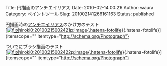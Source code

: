 Title: 円描画のアンチエイリアス
Date: 2010-02-14 00:26
Author: waura
Category: ペイントツール
Slug: 201002141266161163
Status: published

円描画時の[アンチエイリアス](http://d.hatena.ne.jp/keyword/%A5%A2%A5%F3%A5%C1%A5%A8%A5%A4%A5%EA%A5%A2%A5%B9)のかけ方のテスト  
[[![f:id:hiroki0:20100215002421p:image](http://cdn-ak.f.st-hatena.com/images/fotolife/h/hiroki0/20100215/20100215002421.png "f:id:hiroki0:20100215002421p:image"){.hatena-fotolife}](http://f.hatena.ne.jp/hiroki0/20100215002421){.hatena-fotolife}]{itemscope=""
itemtype="http://schema.org/Photograph"}

ついでにブラシ描画のテスト  
[[![f:id:hiroki0:20100215002422p:image](http://cdn-ak.f.st-hatena.com/images/fotolife/h/hiroki0/20100215/20100215002422.png "f:id:hiroki0:20100215002422p:image"){.hatena-fotolife}](http://f.hatena.ne.jp/hiroki0/20100215002422){.hatena-fotolife}]{itemscope=""
itemtype="http://schema.org/Photograph"}
